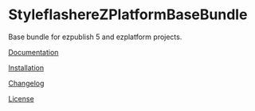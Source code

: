 StyleflashereZPlatformBaseBundle
================================

Base bundle for ezpublish 5 and ezplatform projects.

[Documentation](doc/README.md)

[Installation](doc/INSTALLATION.md)

[Changelog](doc/CHANGELOG.md)

[License](LICENSE)

